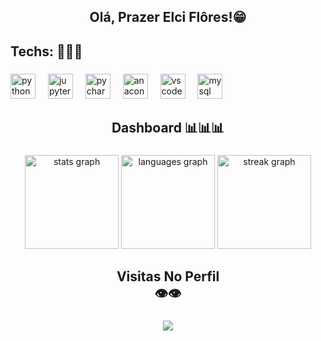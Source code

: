 <h2 align="center">Olá, Prazer Elci Flôres!😁</h2>

###

<h2 align="left">Techs: 🤖🤖🤖</h2>

###

<div align="left">
  <img src="https://cdn.jsdelivr.net/gh/devicons/devicon/icons/python/python-original.svg" height="40" alt="python logo"  />
  <img width="12" />
  <img src="https://cdn.jsdelivr.net/gh/devicons/devicon/icons/jupyter/jupyter-original.svg" height="40" alt="jupyter logo"  />
  <img width="12" />
  <img src="https://cdn.jsdelivr.net/gh/devicons/devicon/icons/pycharm/pycharm-original.svg" height="40" alt="pycharm logo"  />
  <img width="12" />
  <img src="https://cdn.jsdelivr.net/gh/devicons/devicon/icons/anaconda/anaconda-original.svg" height="40" alt="anaconda logo"  />
  <img width="12" />
  <img src="https://cdn.jsdelivr.net/gh/devicons/devicon/icons/vscode/vscode-original.svg" height="40" alt="vscode logo"  />
  <img width="12" />
  <img src="https://cdn.jsdelivr.net/gh/devicons/devicon/icons/mysql/mysql-original.svg" height="40" alt="mysql logo"  />
</div>

###

<h2 align="center">Dashboard 📊📊📊</h2>

###

<div align="center">
  <img src="https://github-readme-stats.vercel.app/api?username=ElciDataScientist&hide_title=false&hide_rank=false&show_icons=true&include_all_commits=true&count_private=true&disable_animations=true&theme=radical&locale=pt-br&hide_border=true&order=1" height="150" alt="stats graph"  />
  <img src="https://github-readme-stats.vercel.app/api/top-langs?username=ElciDataScientist&locale=pt-br&hide_title=false&layout=compact&card_width=320&langs_count=5&theme=radical&hide_border=true&order=2" height="150" alt="languages graph"  />
  <img src="https://streak-stats.demolab.com?user=ElciDataScientist&locale=pt-br&mode=daily&theme=radical&hide_border=true&border_radius=5&order=3" height="150" alt="streak graph"  />
</div>

###

<h2 align="center">Visitas No Perfil <br>👁👁</h2>

###

<div align="center">
  <img src="https://profile-counter.glitch.me/ElciDataScientist/count.svg?"  />
</div>

###
